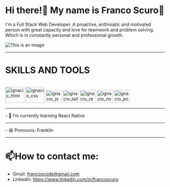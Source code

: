 <h1>Hi there!👋 My name is Franco Scuro👋</h1>

I'm a Full Stack Web Developer. A proactive, enthisiatic and motivated person with great capacity and love for teamwork and problem solving. 
Which is in constantly personal and professional growth.

![This is an image](https://media.istockphoto.com/photos/detail-of-a-laptop-keyboard-picture-id1198515525?b=1&k=20&m=1198515525&s=170667a&w=0&h=1t0fpw4rvaKSiZbClY4zjiDo84F418BEEkwKMf2pUuI=)

<hr>

<h1> SKILLS AND TOOLS </h1>

<div style = "display: inline-block"><br>
    <img align:"center" alt="ignacio_html" height="50" width="60" src="https://cdn.jsdelivr.net/gh/devicons/devicon/icons/html5/html5-original-wordmark.svg" />
    <img align:"center" alt="ignacio_css" height="50" width="60" src="https://cdn.jsdelivr.net/gh/devicons/devicon/icons/css3/css3-original-wordmark.svg" />
    <img align:"center" alt="ignacio_js" height="40" width="50" src="https://cdn.jsdelivr.net/gh/devicons/devicon/icons/javascript/javascript-original.svg" />
    <img align:"center" alt="ignacio_tailw" height="40" width="50" src="https://cdn.jsdelivr.net/gh/devicons/devicon/icons/tailwindcss/tailwindcss-plain.svg" />
    <img align:"center" alt="ignacio_react" height="40" width="50" src="https://cdn.jsdelivr.net/gh/devicons/devicon/icons/react/react-original.svg" />  
    <img align:"center" alt="ignacio_node" height="40" width="50" src="https://cdn.jsdelivr.net/gh/devicons/devicon/icons/nodejs/nodejs-original.svg" />
    <img align:"center" alt="ignacio_postg" height="40" width="50" src="https://cdn.jsdelivr.net/gh/devicons/devicon/icons/postgresql/postgresql-original.svg" />
</div> 

<hr>
- 🌱 I’m currently learning React Native
<hr>
- 😄 Pronouns: Franklin
<hr>

<h1>📫How to contact me:</h1>

- Gmail: francoscode@gmail.com
- Linkedin: https://www.linkedin.com/in/francoscuro


<!--
**FrancoS24/FrancoS24** is a ✨ _special_ ✨ repository because its `README.md` (this file) appears on your GitHub profile.

Here are some ideas to get you started:

- 🔭 I’m currently working on ...
- 🌱 I’m currently learning ...
- 👯 I’m looking to collaborate on ...
- 🤔 I’m looking for help with ...
- 💬 Ask me about ...
- 📫 How to reach me: ...
- 😄 Pronouns: ...
- ⚡ Fun fact: ...
-->
